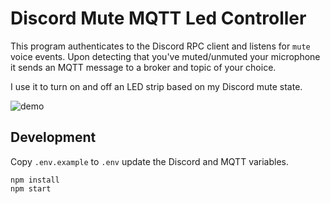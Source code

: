 # Discord Mute MQTT Led Controller

This program authenticates to the Discord RPC client and listens for `mute` voice events. Upon detecting that you've muted/unmuted your microphone it sends an MQTT message to a broker and topic of your choice.

I use it to turn on and off an LED strip based on my Discord mute state.

![demo](.github/demo.gif?raw=true)

## Development

Copy `.env.example` to `.env` update the Discord and MQTT variables.

```
npm install
npm start
```